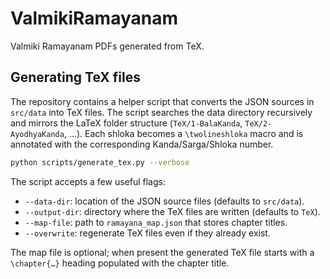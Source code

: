 # ValmikiRamayanam

Valmiki Ramayanam PDFs generated from TeX.

## Generating TeX files

The repository contains a helper script that converts the JSON sources in
`src/data` into TeX files.  The script searches the data directory recursively
and mirrors the LaTeX folder structure (`TeX/1-BalaKanda`,
`TeX/2-AyodhyaKanda`, …).  Each shloka becomes a `\twolineshloka`
macro and is annotated with the corresponding Kanda/Sarga/Shloka number.

```bash
python scripts/generate_tex.py --verbose
```

The script accepts a few useful flags:

* `--data-dir`: location of the JSON source files (defaults to `src/data`).
* `--output-dir`: directory where the TeX files are written (defaults to `TeX`).
* `--map-file`: path to `ramayana_map.json` that stores chapter titles.
* `--overwrite`: regenerate TeX files even if they already exist.

The map file is optional; when present the generated TeX file starts with a
`\chapter{…}` heading populated with the chapter title.
